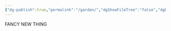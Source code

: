 ```yaml
---
{"dg-publish":true,"permalink":"/garden/","dgShowFileTree":"false","dgEnableSearch":"false"}
---
```


FANCY NEW THING
 